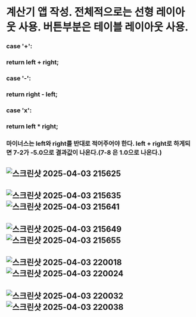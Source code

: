 # 계산기 앱 작성. 전체적으로는 선형 레이아웃 사용. 버튼부분은 테이블 레이아웃 사용.
###             case '+':
###             return left + right;
###         case '-':
###             return right - left;
###         case 'x':
###             return left * right;
### 마이너스는 left와 right를 반대로 적어주어야 한다. left + right로 하게되면 7-2가 -5.0으로 결과값이 나온다.(7-8 은 1.0으로 나온다.)
## ![스크린샷 2025-04-03 215625](https://github.com/user-attachments/assets/3b327822-b5f0-4604-96bf-73e7cb36523a)
## ![스크린샷 2025-04-03 215635](https://github.com/user-attachments/assets/da578cdf-b26b-4181-8ea4-c717c4045eb1)![스크린샷 2025-04-03 215641](https://github.com/user-attachments/assets/6e7c896d-57b0-453e-9877-a3b3566cb4e1)
## ![스크린샷 2025-04-03 215649](https://github.com/user-attachments/assets/3e16fe7e-121a-4d99-845e-92934d4ec9e6)![스크린샷 2025-04-03 215655](https://github.com/user-attachments/assets/a916d9cc-1bc1-4989-8041-f8050ccea16f)
## ![스크린샷 2025-04-03 220018](https://github.com/user-attachments/assets/3333a50e-b928-47e0-9e4e-d02db284dde0)![스크린샷 2025-04-03 220024](https://github.com/user-attachments/assets/1743e7a9-e528-4181-9f4e-b35f3497a94f)
## ![스크린샷 2025-04-03 220032](https://github.com/user-attachments/assets/1a05ecf7-48c0-46db-bfe7-a73e3a01443f)![스크린샷 2025-04-03 220038](https://github.com/user-attachments/assets/e3de53fd-9ee3-4fe4-9af4-7153f6fc8b67)

